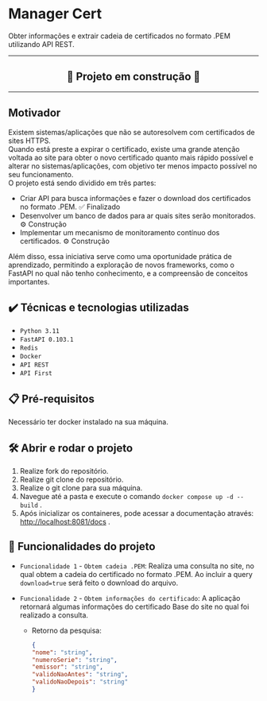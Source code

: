 # Manager Cert

Obter informações e extrair cadeia de certificados no formato .PEM utilizando API REST.

---

<h2 align="center">👷 Projeto em construção 👷</h2>

---

## Motivador

Existem sistemas/aplicações que não se autoresolvem com certificados de sites HTTPS.  
Quando está preste a expirar o certificado, existe uma grande atenção voltada ao site para obter o novo certificado quanto mais rápido possível e alterar no sistemas/aplicações, com objetivo  ter menos impacto possível no seu funcionamento.  
O projeto está sendo dividido em três partes:

* Criar API para busca informações e fazer o download dos certificados no formato .PEM. ✅ Finalizado
* Desenvolver um banco de dados para ar quais sites serão monitorados. ⚙️ Construção
* Implementar um mecanismo de monitoramento contínuo dos certificados. ⚙️ Construção

Além disso, essa iniciativa serve como uma oportunidade prática de aprendizado, permitindo a exploração de novos frameworks, como o FastAPI no qual não tenho conhecimento, e a compreensão de conceitos importantes.

## ✔️ Técnicas e tecnologias utilizadas

* ``Python 3.11``
* ``FastAPI 0.103.1``
* ``Redis``
* ``Docker``
* ``API REST``
* ``API First``

## 📋 Pré-requisitos

Necessário ter docker instalado na sua máquina.

## 🛠️ Abrir e rodar o projeto

1. Realize fork do repositório.
2. Realize git clone do repositório.
3. Realize o git clone para sua máquina.
4. Navegue até a pasta e execute o comando `docker compose up -d --build` .
5. Após inicializar os containeres, pode acessar a documentação através: <http://localhost:8081/docs> .

## 🔨 Funcionalidades do projeto

* `Funcionalidade 1` - `Obtem cadeia .PEM`: Realiza uma consulta no site, no qual obtem a cadeia do certificado no formato .PEM. Ao incluir a query `download=true` será feito o download do arquivo.

* `Funcionalidade 2` - `Obtem informações do certificado`: A aplicação retornará algumas informações do certificado Base do site no qual foi realizado a consulta.  
  * Retorno da pesquisa:

    ```json
    {
    "nome": "string",
    "numeroSerie": "string",
    "emissor": "string",
    "validoNaoAntes": "string",
    "validoNaoDepois": "string"
    }
    ```
